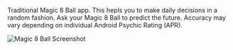 Traditional Magic 8 Ball app.
This hepls you to make daily decisions in a random fashion.
Ask your Magic 8 Ball to predict the future.
Accuracy may vary depending on individual Android Psychic Rating (APR).

![Magic 8 Ball Screenshot](https://github.com/Abhiuvc/magic-8-ball-android-Abhiuvc/blob/master/Magic%208%20Ball.jpg?raw=true)
